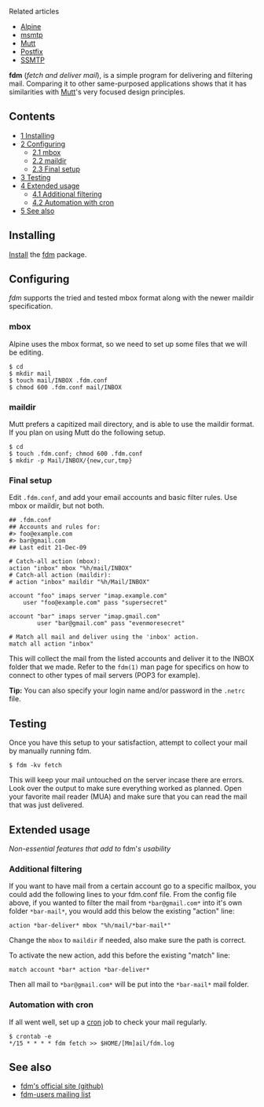 Related articles

*   [Alpine](/index.php/Alpine "Alpine")
*   [msmtp](/index.php/Msmtp "Msmtp")
*   [Mutt](/index.php/Mutt "Mutt")
*   [Postfix](/index.php/Postfix "Postfix")
*   [SSMTP](/index.php/SSMTP "SSMTP")

**fdm** (*fetch and deliver mail*), is a simple program for delivering and filtering mail. Comparing it to other same-purposed applications shows that it has similarities with [Mutt](/index.php/Mutt "Mutt")'s very focused design principles.

## Contents

*   [1 Installing](#Installing)
*   [2 Configuring](#Configuring)
    *   [2.1 mbox](#mbox)
    *   [2.2 maildir](#maildir)
    *   [2.3 Final setup](#Final_setup)
*   [3 Testing](#Testing)
*   [4 Extended usage](#Extended_usage)
    *   [4.1 Additional filtering](#Additional_filtering)
    *   [4.2 Automation with cron](#Automation_with_cron)
*   [5 See also](#See_also)

## Installing

[Install](/index.php/Install "Install") the [fdm](https://www.archlinux.org/packages/?name=fdm) package.

## Configuring

*fdm* supports the tried and tested mbox format along with the newer maildir specification.

### mbox

Alpine uses the mbox format, so we need to set up some files that we will be editing.

```
$ cd
$ mkdir mail
$ touch mail/INBOX .fdm.conf 
$ chmod 600 .fdm.conf mail/INBOX

```

### maildir

Mutt prefers a capitized mail directory, and is able to use the maildir format. If you plan on using Mutt do the following setup.

```
$ cd
$ touch .fdm.conf; chmod 600 .fdm.conf
$ mkdir -p Mail/INBOX/{new,cur,tmp}

```

### Final setup

Edit `.fdm.conf`, and add your email accounts and basic filter rules. Use mbox or maildir, but not both.

```
## .fdm.conf
## Accounts and rules for:
#> foo@example.com
#> bar@gmail.com
## Last edit 21-Dec-09

# Catch-all action (mbox):
action "inbox" mbox "%h/mail/INBOX"
# Catch-all action (maildir):
# action "inbox" maildir "%h/Mail/INBOX"

account "foo" imaps server "imap.example.com"
	user "foo@example.com" pass "supersecret"

account "bar" imaps server "imap.gmail.com"
        user "bar@gmail.com" pass "evenmoresecret"

# Match all mail and deliver using the 'inbox' action.
match all action "inbox"

```

This will collect the mail from the listed accounts and deliver it to the INBOX folder that we made. Refer to the `fdm(1)` man page for specifics on how to connect to other types of mail servers (POP3 for example).

**Tip:** You can also specify your login name and/or password in the `.netrc` file.

## Testing

Once you have this setup to your satisfaction, attempt to collect your mail by manually running fdm.

```
$ fdm -kv fetch

```

This will keep your mail untouched on the server incase there are errors. Look over the output to make sure everything worked as planned. Open your favorite mail reader (MUA) and make sure that you can read the mail that was just delivered.

## Extended usage

*Non-essential features that add to* fdm'*s usability*

### Additional filtering

If you want to have mail from a certain account go to a specific mailbox, you could add the following lines to your fdm.conf file. From the config file above, if you wanted to filter the mail from `*bar@gmail.com*` into it's own folder `*bar-mail*`, you would add this below the existing "action" line:

```
action *bar-deliver* mbox "%h/mail/*bar-mail*"

```

Change the `mbox` to `maildir` if needed, also make sure the path is correct.

To activate the new action, add this before the existing "match" line:

```
match account *bar* action *bar-deliver*

```

Then all mail to `*bar@gmail.com*` will be put into the `*bar-mail*` mail folder.

### Automation with cron

If all went well, set up a [cron](/index.php/Cron "Cron") job to check your mail regularly.

```
$ crontab -e
*/15 * * * * fdm fetch >> $HOME/[Mm]ail/fdm.log

```

## See also

*   [fdm's official site (github)](https://github.com/nicm/fdm)
*   [fdm-users mailing list](https://lists.sourceforge.net/lists/listinfo/fdm-users)